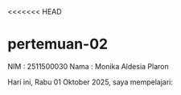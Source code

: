 <<<<<<< HEAD
# pertemuan-02
NIM : 2511500030<brgit>
Nama : Monika Aldesia Plaron

Hari ini, Rabu 01 Oktober 2025, saya mempelajari:

